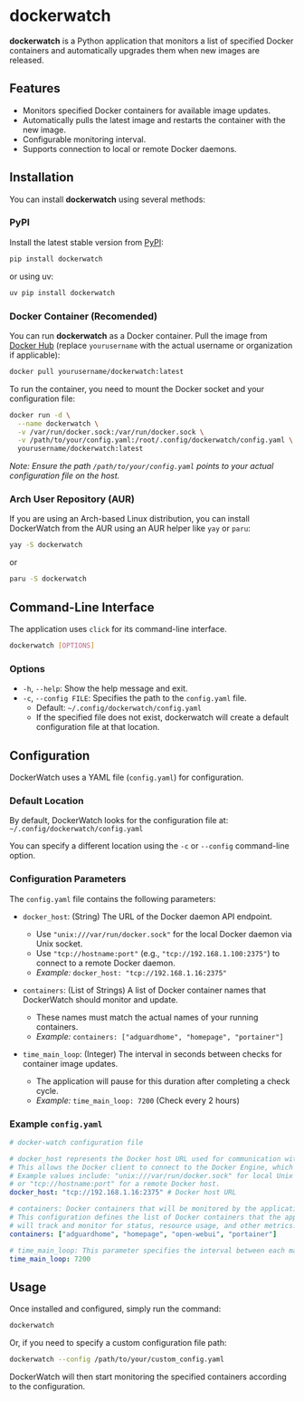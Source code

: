 # dockerwatch

**dockerwatch** is a Python application that monitors a list of specified Docker containers and automatically upgrades them when new images are released.

## Features

- Monitors specified Docker containers for available image updates.
- Automatically pulls the latest image and restarts the container with the new image.
- Configurable monitoring interval.
- Supports connection to local or remote Docker daemons.

## Installation

You can install **dockerwatch** using several methods:

### PyPI

Install the latest stable version from [PyPI](https://pypi.org/https:/):

```bash
pip install dockerwatch
```

or using uv:

```bash
uv pip install dockerwatch
```

### Docker Container (Recomended)

You can run **dockerwatch** as a Docker container. Pull the image from [Docker Hub](https://hub.docker.com/) (replace `yourusername` with the actual username or organization if applicable):

```bash
docker pull yourusername/dockerwatch:latest
```

To run the container, you need to mount the Docker socket and your configuration file:

```bash
docker run -d \
  --name dockerwatch \
  -v /var/run/docker.sock:/var/run/docker.sock \
  -v /path/to/your/config.yaml:/root/.config/dockerwatch/config.yaml \
  yourusername/dockerwatch:latest
```

*Note: Ensure the path `/path/to/your/config.yaml` points to your actual configuration file on the host.*

### Arch User Repository (AUR)

If you are using an Arch-based Linux distribution, you can install DockerWatch from the AUR using an AUR helper like `yay` or `paru`:

```bash
yay -S dockerwatch
```

or

```bash
paru -S dockerwatch
```

## Command-Line Interface

The application uses `click` for its command-line interface.

```bash
dockerwatch [OPTIONS]
```

### Options

- `-h`, `--help`: Show the help message and exit.
- `-c`, `--config FILE`: Specifies the path to the `config.yaml` file.
  - Default: `~/.config/dockerwatch/config.yaml`
  - If the specified file does not exist, dockerwatch will create a default configuration file at that location.

## Configuration

DockerWatch uses a YAML file (`config.yaml`) for configuration.

### Default Location

By default, DockerWatch looks for the configuration file at: `~/.config/dockerwatch/config.yaml`

You can specify a different location using the `-c` or `--config` command-line option.

### Configuration Parameters

The `config.yaml` file contains the following parameters:

- `docker_host`: (String) The URL of the Docker daemon API endpoint.

  - Use `"unix:///var/run/docker.sock"` for the local Docker daemon via Unix socket.
  - Use `"tcp://hostname:port"` (e.g., `"tcp://192.168.1.100:2375"`) to connect to a remote Docker daemon.
  - *Example:* `docker_host: "tcp://192.168.1.16:2375"`
- `containers`: (List of Strings) A list of Docker container names that DockerWatch should monitor and update.

  - These names must match the actual names of your running containers.
  - *Example:* `containers: ["adguardhome", "homepage", "portainer"]`
- `time_main_loop`: (Integer) The interval in seconds between checks for container image updates.

  - The application will pause for this duration after completing a check cycle.
  - *Example:* `time_main_loop: 7200` (Check every 2 hours)

### Example `config.yaml`

```yaml
# docker-watch configuration file

# docker_host represents the Docker host URL used for communication with the Docker daemon.
# This allows the Docker client to connect to the Docker Engine, which could be local or remote.
# Example values include: "unix:///var/run/docker.sock" for local Unix socket connection
# or "tcp://hostname:port" for a remote Docker host.
docker_host: "tcp://192.168.1.16:2375" # Docker host URL

# containers: Docker containers that will be monitored by the application.
# This configuration defines the list of Docker containers that the application
# will track and monitor for status, resource usage, and other metrics.
containers: ["adguardhome", "homepage", "open-webui", "portainer"]

# time_main_loop: This parameter specifies the interval between each main loop iteration.
time_main_loop: 7200
```

## Usage

Once installed and configured, simply run the command:

```bash
dockerwatch
```

Or, if you need to specify a custom configuration file path:

```bash
dockerwatch --config /path/to/your/custom_config.yaml
```

DockerWatch will then start monitoring the specified containers according to the configuration.
